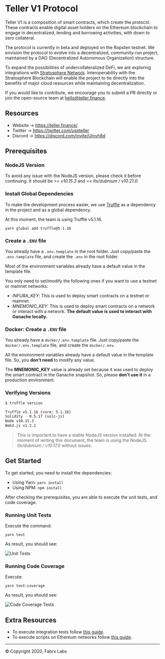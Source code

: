 # Teller V1 Protocol

Teller V1 is a composition of smart contracts, which create the protocol. These contracts enable digital asset holders on the Ethereum blockchain to engage in decentralized, lending and borrowing activities, with down to zero collateral.

The protocol is currently in beta and deployed on the Ropsten testnet. We envision the protocol to evolve into a decentralized, community-run project, maintained by a DAO (Decentralized Autonomous Organization) structure.

To expand the possibilities of undercollateralized DeFi, we are exploring integrations with [Stratosphere Network](https://www.stratosphere.network/). Interoperability with the Stratosphere Blockchain will enable the project to tie directly into the benefits of major cloud resources while maintaining decentralization.

If you would like to contribute, we encourage you to submit a PR directly or join the open-source team at hello@teller.finance.

## Resources

* Website → https://teller.finance/
* Twitter → https://twitter.com/useteller
* Discord → https://discord.com/invite/Ujnvh8d

## Prerequisites

### NodeJS Version

To avoid any issue with the NodeJS version, please check it before continuing. It should be >= *v10.15.3* and =< *lts/dubnium / v10.21.0*.

### Install Global Dependencies

To make the development process easier, we use [Truffle](https://www.trufflesuite.com/truffle) as a dependency in the project and as a global dependency.

At this moment, the team is using Truffle v5.1.16.

```yarn global add truffle@5.1.16```

### Create a ```.ENV``` file
<a name="readme-create-env-file"></a>

You already have a `.env.template` in the root folder. Just copy/paste the `.env.template` file, and create the `.env` in the root folder.

Most of the environment variables already have a default value in the template file.

You only need to set/modify the following ones if you want to use a testnet or mainnet networks:

- *INFURA_KEY*: This is used to deploy smart contracts on a testnet or mainnet.
- *MNEMONIC_KEY*: This is used to deploy smart contracts on a network or interact with a network. **The default value is used to interact with Ganache locally.**

### Docker: Create a ```.ENV``` file

You already have a `docker/.env.template` file. Just copy/paste the `docker/.env.template` file, and create the `docker/.env`.

All the environment variables already have a default value in the template file. So, you **don't need** to modify any value.

The **MNEMONIC_KEY** value is already set because it was used to deploy the smart contract in the Ganache snapshot. So, please **don't use it** in a production environment.

### Verifying Versions

```sh
$ truffle version

Truffle v5.1.16 (core: 5.1.16)
Solidity - 0.5.17 (solc-js)
Node v10.15.3
Web3.js v1.2.1
```

> This is important to have a stable NodeJS version installed. At the moment of writing this document, the team is using the NodeJS *lts/dubnium / v10.17.0* without issues.

## Get Started
<a name="readme-get-started"></a>

To get started, you need to install the dependencies:

- Using Yarn: ```yarn install```
- Using NPM: ```npm install```

After checking the prerequisites, you are able to execute the unit tests, and code coverage.

### Running Unit Tests

Execute the command:

```yarn test```

As result, you should see:

![Unit Tests](docs/images/get-started/unit-tests-result.png)

### Running Code Coverage

Execute:

```yarn test:coverage```

As result, you should see:

![Code Coverage Tests](docs/images/get-started/test-coverage-result.png)

## Extra Resources

- To execute integration tests follow [this guide](./docs/integration-tests.md).
- To execute scripts on Ethereum networks follow [this guide](./docs/truffle-scripts.md).

---
© Copyright 2020, Fabrx Labs
